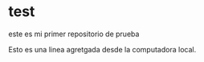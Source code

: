 # test
este es mi primer repositorio de prueba 

Esto es una linea agretgada desde la computadora local.
